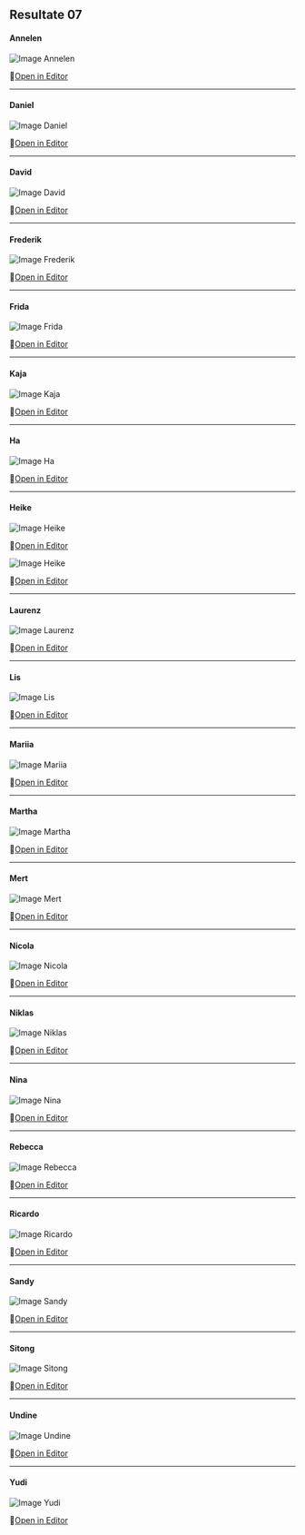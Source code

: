 ## Resultate 07

#### Annelen

![Image Annelen](media/Annelen01.jpg)

🔗[Open in Editor](https://editor.p5js.org/Annelen/sketches/1YCDpdcb_)

---

#### Daniel

![Image Daniel](media/07_daniel.PNG)

🔗[Open in Editor](https://editor.p5js.org/drmarzipan/sketches/OIG-LjCV0)

---

#### David

![Image David](media/david-exploding-seas.png)

🔗[Open in Editor](https://editor.p5js.org/schnavy/full/748Zv9SnV)

---

#### Frederik

![Image Frederik](media/frederik_hurricanes.png)

🔗[Open in Editor](https://editor.p5js.org/gribelgrubel/sketches/CXCihRjzX)

---

#### Frida

![Image Frida](media/07_frida.png)

🔗[Open in Editor](https://editor.p5js.org/kahlofrida/sketches/Z-GUFvl-s)

---

#### Kaja

![Image Kaja](media/Missing.png)

🔗[Open in Editor]()

---

#### Ha

![Image Ha](media/Missing.png)

🔗[Open in Editor]()

---

#### Heike

![Image Heike](media/191115_heik_csv_linien.png)

🔗[Open in Editor](https://editor.p5js.org/heikegrebin/sketches/dRik8ZK2k)

![Image Heike](media/191201_Städte_heik.png)

🔗[Open in Editor](https://editor.p5js.org/heikegrebin/sketches/HDUvYxSR9)

---

#### Laurenz

![Image Laurenz](media/Missing.png)

🔗[Open in Editor]()

---

#### Lis

![Image Lis](media/Missing.png)

🔗[Open in Editor]()

---

#### Mariia

![Image Mariia](media/Missing.png)

🔗[Open in Editor]()

---

#### Martha

![Image Martha](media/Missing.png)

🔗[Open in Editor]()

---

#### Mert

![Image Mert](media/07_mert.png)

🔗[Open in Editor](https://editor.p5js.org/mertekinci/full/6jvuzFLQm)

---

#### Nicola

![Image Nicola](media/uebung07_nicola.png)

🔗[Open in Editor](https://editor.p5js.org/nicola931/sketches/S9oy0cDqd)

---

#### Niklas

![Image Niklas](media/07_infografik_niklas.png)

🔗[Open in Editor](https://editor.p5js.org/niklas92/sketches/nR05IeDyH)

---

#### Nina

![Image Nina](media07/07_Nina.png)

🔗[Open in Editor](https://editor.p5js.org/NinaBue/sketches/0kxT4Lkni)

---

#### Rebecca

![Image Rebecca](media/Missing.png)

🔗[Open in Editor]()

---

#### Ricardo

![Image Ricardo](media/Missing.png)

🔗[Open in Editor]()

---

#### Sandy

![Image Sandy](media/Missing.png)

🔗[Open in Editor]()

---

#### Sitong

![Image Sitong](media/Missing.png)

🔗[Open in Editor]()

---

#### Undine

![Image Undine](media/Missing.png)

🔗[Open in Editor]()

---

#### Yudi

![Image Yudi](media/Missing.png)

🔗[Open in Editor]()
